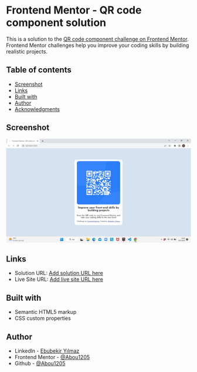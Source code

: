 # Frontend Mentor - QR code component solution

This is a solution to the [QR code component challenge on Frontend Mentor](https://www.frontendmentor.io/challenges/qr-code-component-iux_sIO_H). Frontend Mentor challenges help you improve your coding skills by building realistic projects. 

## Table of contents

- [Screenshot](#screenshot)
- [Links](#links)
- [Built with](#built-with)
- [Author](#author)
- [Acknowledgments](#acknowledgments)


## Screenshot

![](./qrcode.png)


## Links

- Solution URL: [Add solution URL here](https://your-solution-url.com)
- Live Site URL: [Add live site URL here](https://frontend-mentor-qr-jet.vercel.app/)


## Built with

- Semantic HTML5 markup
- CSS custom properties


## Author

- Linkedln - [Ebubekir Yılmaz](https://www.linkedin.com/in/ebubekir-yilmaz/)
- Frontend Mentor - [@Abou1205](https://www.frontendmentor.io/profile/Abou1205)
- Github - [@Abou1205](https://github.com/Abou1205)



